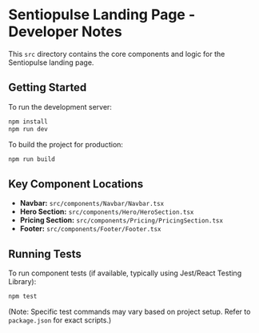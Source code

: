 # Sentiopulse Landing Page - Developer Notes

This `src` directory contains the core components and logic for the Sentiopulse landing page.

## Getting Started

To run the development server:
```bash
npm install
npm run dev
```

To build the project for production:
```bash
npm run build
```

## Key Component Locations

- **Navbar:** `src/components/Navbar/Navbar.tsx`
- **Hero Section:** `src/components/Hero/HeroSection.tsx`
- **Pricing Section:** `src/components/Pricing/PricingSection.tsx`
- **Footer:** `src/components/Footer/Footer.tsx`

## Running Tests

To run component tests (if available, typically using Jest/React Testing Library):
```bash
npm test
```
(Note: Specific test commands may vary based on project setup. Refer to `package.json` for exact scripts.)
